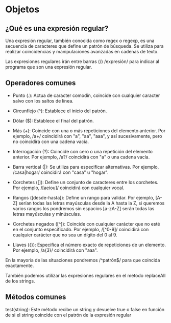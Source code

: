 # Objetos

## ¿Qué es una expresión regular?

Una expresión regular, también conocida como regex o regexp, es una secuencia de caracteres que define un patrón de búsqueda. Se utiliza para realizar coincidencias y manipulaciones avanzadas en cadenas de texto.

Las expresiones regulares irán entre barras (/) /expresión/ para indicar al programa que son una expresión regular.

## Operadores comunes

- Punto (.): Actua de caracter comodín, coincide con cualquier caracter salvo con los saltos de línea.

- Circunflejo (^): Establece el inicio del patrón.

- Dólar ($): Establece el final del patrón.

- Más (+): Coincide con una o más repeticiones del elemento anterior. Por ejemplo, /a+/ coincidirá con "a", "aa", "aaa", y así sucesivamente, pero no coincidirá con una cadena vacía.

- Interrogación (?): Coincide con cero o una repetición del elemento anterior.
  Por ejemplo, /a?/ coincidirá con "a" o una cadena vacía.

- Barra vertical (|): Se utiliza para especificar alternativas.
  Por ejemplo, /casa|hogar/ coincidirá con "casa" u "hogar".

- Corchetes ([]): Define un conjunto de caracteres entre los corchetes.
  Por ejemplo, /[aeiou]/ coincidirá con cualquier vocal.

- Rangos ([desde-hasta]): Define un rango para validar. Por ejemplo, [A-Z] serían todas las letras mayúsculas desde la A hasta la Z, si queremos varios rangos los pondremos sin espacios [a-zA-Z] serán todas las letras mayúsculas y minúsculas.

- Corchetes negados ([^]): Coincide con cualquier carácter que no esté en el conjunto especificado. Por ejemplo, /[^0-9]/ coincidirá con cualquier carácter que no sea un dígito del 0 al 9.

- Llaves ({}): Especifica el número exacto de repeticiones de un elemento.
  Por ejemplo, /a{3}/ coincidirá con "aaa".

En la mayoría de las situaciones pondremos /^patrón$/ para que coincida exactamente.

También podemos utilizar las expresiones regulares en el metodo replaceAll de los strings.

## Métodos comunes

test(string): Este método recibe un string y devuelve true o false en función de si el string coincide con el patrón de la expresión regular
